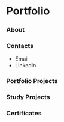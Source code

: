 # Portfolio


### About

### Contacts
- Email
- LinkedIn

### Portfolio Projects

### Study Projects

### Certificates
